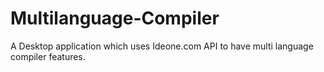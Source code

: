 # Multilanguage-Compiler
A Desktop application which uses Ideone.com API to have multi language compiler features.
